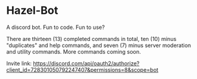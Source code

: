 # Hazel-Bot
A discord bot. Fun to code. Fun to use?

There are thirteen (13) completed commands in total, ten (10) minus "duplicates" and help commands, and seven (7) minus server moderation and utility commands. More commands coming soon.

Invite link: https://discord.com/api/oauth2/authorize?client_id=728301050792247407&permissions=8&scope=bot
